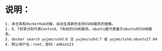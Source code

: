 说明：
===
    1. 本仓库和dockerHub对接，自动生成新的支持SSHD服务的镜像。
    2. 6、7目录分别代表Centos6、7系统的SSHD服务。ubuntu是代表基于ubuntu的SSHD服务。
    3. docker search yujmo/sshd:6 活 yujmo/sshd:7 或 yujmo/sshd:ubuntu17.04
    4. 默认用户名：root，密码：admin123
